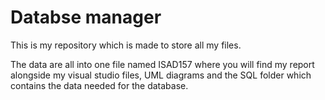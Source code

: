# Databse manager

This is my repository which is made to store all my files.

The data are all into one file named ISAD157 where you will find my report alongside
my visual studio files, UML diagrams and the SQL folder which contains the data needed for the database.
